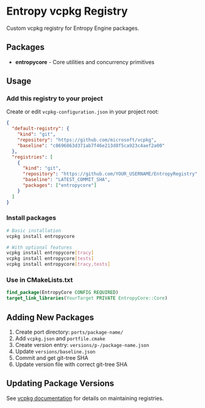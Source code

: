 # Entropy vcpkg Registry

Custom vcpkg registry for Entropy Engine packages.

## Packages

- **entropycore** - Core utilities and concurrency primitives

## Usage

### Add this registry to your project

Create or edit `vcpkg-configuration.json` in your project root:

```json
{
  "default-registry": {
    "kind": "git",
    "repository": "https://github.com/microsoft/vcpkg",
    "baseline": "c8696863d371ab7f46e213d8f5ca923c4aef2a00"
  },
  "registries": [
    {
      "kind": "git",
      "repository": "https://github.com/YOUR_USERNAME/EntropyRegistry",
      "baseline": "LATEST_COMMIT_SHA",
      "packages": ["entropycore"]
    }
  ]
}
```

### Install packages

```bash
# Basic installation
vcpkg install entropycore

# With optional features
vcpkg install entropycore[tracy]
vcpkg install entropycore[tests]
vcpkg install entropycore[tracy,tests]
```

### Use in CMakeLists.txt

```cmake
find_package(EntropyCore CONFIG REQUIRED)
target_link_libraries(YourTarget PRIVATE EntropyCore::Core)
```

## Adding New Packages

1. Create port directory: `ports/package-name/`
2. Add `vcpkg.json` and `portfile.cmake`
3. Create version entry: `versions/p-/package-name.json`
4. Update `versions/baseline.json`
5. Commit and get git-tree SHA
6. Update version file with correct git-tree SHA

## Updating Package Versions

See [vcpkg documentation](https://learn.microsoft.com/en-us/vcpkg/maintainers/registries) for details on maintaining registries.
